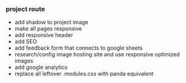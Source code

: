 ### project route

- add shadow to project image
- make all pages responsive
- add responsive header
- add SEO
- add feedback form that connects to google sheets
- research/config image hosting site and use responsive optimized images
- add google analytics
- replace all leftover .modules.css with panda equivalent
